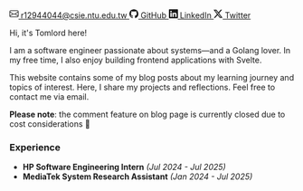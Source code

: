 <div class="flex gap-2 flex-wrap">
	<a href="mailto:r12944044@csie.ntu.edu.tw" class="inline-flex items-center gap-1 text-gray-700 hover:text-gray-900">
		<svg xmlns="http://www.w3.org/2000/svg" width="16" height="16" fill="currentColor" viewBox="0 0 16 16" class="inline">
			<path d="M0 4a2 2 0 0 1 2-2h12a2 2 0 0 1 2 2v8a2 2 0 0 1-2 2H2a2 2 0 0 1-2-2V4Zm2-1a1 1 0 0 0-1 1v.217l7 4.2 7-4.2V4a1 1 0 0 0-1-1H2Zm13 2.383-4.708 2.825L15 11.105V5.383Zm-.034 6.876-5.64-3.471L8 9.583l-1.326-.795-5.64 3.47A1 1 0 0 0 2 13h12a1 1 0 0 0 .966-.741ZM1 11.105l4.708-2.897L1 5.383v5.722Z"/>
		</svg>
		r12944044@csie.ntu.edu.tw
	</a>
	<!-- github -->
	<a href="https://github.com/Tomlord1122" class="inline-flex items-center gap-1 text-gray-700 hover:text-gray-900">
		<svg xmlns="http://www.w3.org/2000/svg" width="16" height="16" fill="currentColor" viewBox="0 0 16 16" class="inline">
			<path d="M8 0C3.58 0 0 3.58 0 8c0 3.54 2.29 6.53 5.47 7.59.4.07.55-.17.55-.38 0-.19-.01-.82-.01-1.49-2.01.37-2.53-.49-2.69-.94-.09-.23-.48-.94-.82-1.13-.28-.15-.68-.52-.01-.53.63-.01 1.08.58 1.23.82.72 1.21 1.87.87 2.33.66.07-.52.28-.87.51-1.07-1.78-.2-3.64-.89-3.64-3.95 0-.87.31-1.59.82-2.15-.08-.2-.36-1.02.08-2.12 0 0 .67-.21 2.2.82.64-.18 1.32-.27 2-.27.68 0 1.36.09 2 .27 1.53-1.04 2.2-.82 2.2-.82.44 1.1.16 1.92.08 2.12.51.56.82 1.27.82 2.15 0 3.07-1.87 3.75-3.65 3.95.29.25.54.73.54 1.48 0 1.07-.01 1.93-.01 2.2 0 .21.15.46.55.38A8.012 8.012 0 0 0 16 8c0-4.42-3.58-8-8-8z"/>
		</svg>
		GitHub
	</a>
	<!-- linkedin -->
	<a href="https://www.linkedin.com/in/hsiu-chi-liu-218a281b4/" class="inline-flex items-center gap-1 text-gray-700 hover:text-gray-900 ml-3">
		<svg xmlns="http://www.w3.org/2000/svg" width="16" height="16" fill="currentColor" viewBox="0 0 16 16" class="inline">
			<path d="M0 1.146C0 .513.526 0 1.175 0h13.65C15.474 0 16 .513 16 1.146v13.708c0 .633-.526 1.146-1.175 1.146H1.175C.526 16 0 15.487 0 14.854V1.146zm4.943 12.248V6.169H2.542v7.225h2.401zm-1.2-8.212c.837 0 1.358-.554 1.358-1.248-.015-.709-.52-1.248-1.342-1.248-.822 0-1.359.54-1.359 1.248 0 .694.521 1.248 1.327 1.248h.016zm4.908 8.212V9.359c0-.216.016-.432.08-.586.173-.431.568-.878 1.232-.878.869 0 1.216.662 1.216 1.634v3.865h2.401V9.25c0-2.22-1.184-3.252-2.764-3.252-1.274 0-1.845.7-2.165 1.193v.025h-.016a5.54 5.54 0 0 1 .016-.025V6.169h-2.4c.03.678 0 7.225 0 7.225h2.4z"/>
		</svg>
		LinkedIn
	</a>
	<a href="https://x.com/0xtomlord1122" class="inline-flex items-center gap-1 text-gray-700 hover:text-gray-900 ml-3">
		<svg xmlns="http://www.w3.org/2000/svg" width="16" height="16" fill="currentColor" viewBox="0 0 16 16" class="inline">
			<path d="M12.6.75h2.454l-5.36 6.142L16 15.25h-4.937l-3.867-5.07-4.425 5.07H.316l5.733-6.57L0 .75h5.063l3.495 4.633L12.601.75Zm-.86 13.028h1.36L4.323 2.145H2.865l8.875 11.633Z"/>
		</svg>
		Twitter
	</a>
</div>

<!-- About me -->

Hi, it's Tomlord here!

I am a software engineer passionate about systems—and a Golang lover. In my free time, I also enjoy building frontend applications with Svelte.

This website contains some of my blog posts about my learning journey and topics of interest. Here, I share my projects and reflections. Feel free to contact me via email.

**Please note**: the comment feature on blog page is currently closed due to cost considerations 🥲

### Experience

- **HP Software Engineering Intern** _(Jul 2024 - Jul 2025)_
- **MediaTek System Research Assistant** _(Jan 2024 - Jul 2025)_
